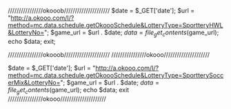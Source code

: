 
////////////////okooob/////////////////////
$date = $_GET['date'];
$url = "http://a.okooo.com/I/?method=mc.data.schedule.getOkoooSchedule&LotteryType=SportteryHWL&LotteryNo=";
$game_url = $url . $date;
$data = file_get_contents($game_url);
echo $data;
exit;

////////////////okooob/////////////////////
////////////////okooo/////////////////////

$date = $_GET['date'];
$url = "http://a.okooo.com/I/?method=mc.data.schedule.getOkoooSchedule&LotteryType=SportterySoccerMix&LotteryNo=";
$game_url = $url . $date;
$data = file_get_contents($game_url);
echo $data;
exit
////////////////okooo/////////////////////
